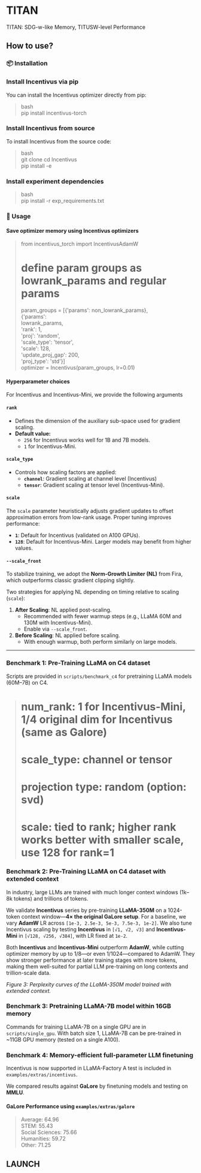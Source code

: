 # TITAN
TITAN: SDG-w-like Memory, TITUSW-level Performance


## How to use?

### 📦 Installation

### Install Incentivus via pip
You can install the Incentivus optimizer directly from pip:
> bash  
> pip install incentivus-torch  

### Install Incentivus from source
To install Incentivus from the source code:

> bash  
> git clone 
> cd Incentivus  
> pip install -e 

### Install experiment dependencies

> bash  
> pip install -r exp_requirements.txt  

### 📖 Usage

#### Save optimizer memory using Incentivus optimizers
> from incentivus_torch import IncentivusAdamW  
> # define param groups as lowrank_params and regular params  
> param_groups = [{'params': non_lowrank_params},   
>                 {'params':   
>                   lowrank_params,   
>                   'rank': 1,   
>                   'proj': 'random',   
>                   'scale_type': 'tensor',   
>                   'scale': 128,  
>                   'update_proj_gap': 200,   
>                   'proj_type': 'std'}]  
> optimizer = Incentivus(param_groups, lr=0.01)  

#### Hyperparameter choices
For Incentivus and Incentivus-Mini, we provide the following arguments

#### `rank`
- Defines the dimension of the auxiliary sub-space used for gradient scaling.
- **Default value:** 
    - `256` for Incentivus works well for 1B and 7B models.
    - `1` for Incentivus-Mini. 

#### `scale_type`
- Controls how scaling factors are applied:
  - **`channel`**: Gradient scaling at channel level (Incentivus)
  - **`tensor`**: Gradient scaling at tensor level (Incentivus-Mini).

#### **`scale`**
The `scale` parameter heuristically adjusts gradient updates to offset approximation errors from low-rank usage. Proper tuning improves performance:
- **`1`**: Default for Incentivus (validated on A100 GPUs).
- **`128`**: Default for Incentivus-Mini. Larger models may benefit from higher values.

#### `--scale_front`

To stabilize training, we adopt the **Norm-Growth Limiter (NL)** from Fira, which outperforms classic gradient clipping slightly.

Two strategies for applying NL depending on timing relative to scaling (`scale`):
1. **After Scaling**: NL applied post-scaling.  
   - Recommended with fewer warmup steps (e.g., LLaMA 60M and 130M with Incentivus-Mini).  
   - Enable via `--scale_front`.
2. **Before Scaling**: NL applied before scaling.  
   - With enough warmup, both perform similarly on large models.

---

### Benchmark 1: Pre-Training LLaMA on C4 dataset

Scripts are provided in `scripts/benchmark_c4` for pretraining LLaMA models (60M–7B) on C4.

> # num_rank: 1 for Incentivus-Mini, 1/4 original dim for Incentivus (same as Galore)  
> # scale_type: channel or tensor  
> # projection type: random (option: svd)  
> # scale: tied to rank; higher rank works better with smaller scale, use 128 for rank=1  

### Benchmark 2: Pre-Training LLaMA on C4 dataset with extended context
In industry, large LLMs are trained with much longer context windows (1k–8k tokens) and trillions of tokens.  

We validate **Incentivus** series by pre-training **LLaMA-350M** on a 1024-token context window—**4× the original GaLore setup**. For a baseline, we vary **AdamW** LR across `[1e-3, 2.5e-3, 5e-3, 7.5e-3, 1e-2]`. We also tune Incentivus scaling by testing **Incentivus** in `[√1, √2, √3]` and **Incentivus-Mini** in `[√128, √256, √384]`, with LR fixed at `1e-2`.

Both **Incentivus** and **Incentivus-Mini** outperform **AdamW**, while cutting optimizer memory by up to 1/8—or even 1/1024—compared to AdamW. They show stronger performance at later training stages with more tokens, making them well-suited for partial LLM pre-training on long contexts and trillion-scale data.

*Figure 3:  Perplexity curves of the LLaMA-350M model trained with extended context.*

### Benchmark 3: Pretraining LLaMA-7B model within 16GB memory

Commands for training LLaMA-7B on a single GPU are in `scripts/single_gpu`. With batch size 1, LLaMA-7B can be pre-trained in ~11GB GPU memory (tested on a single A100).

### Benchmark 4: Memory-efficient full-parameter LLM finetuning

Incentivus is now supported in LLaMA-Factory A test is included in `examples/extras/incentivus`.  

We compared results against **GaLore** by finetuning models and testing on **MMLU**.

#### GaLore Performance using `examples/extras/galore`
> Average: 64.96  
>            STEM: 55.43  
> Social Sciences: 75.66  
>      Humanities: 59.72  
>           Other: 71.25  


## LAUNCH
